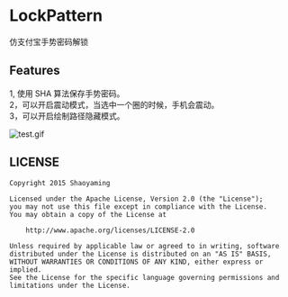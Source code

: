 # LockPattern
仿支付宝手势密码解锁

## Features
1, 使用 SHA 算法保存手势密码。</br>
2，可以开启震动模式，当选中一个圈的时候，手机会震动。</br>
3，可以开启绘制路径隐藏模式。</br>

![test.gif](https://github.com/sym900728/LockPattern/blob/master/images/test.gif)


## LICENSE

    Copyright 2015 Shaoyaming

    Licensed under the Apache License, Version 2.0 (the "License");
    you may not use this file except in compliance with the License.
    You may obtain a copy of the License at

        http://www.apache.org/licenses/LICENSE-2.0

    Unless required by applicable law or agreed to in writing, software
    distributed under the License is distributed on an "AS IS" BASIS,
    WITHOUT WARRANTIES OR CONDITIONS OF ANY KIND, either express or implied.
    See the License for the specific language governing permissions and
    limitations under the License.
